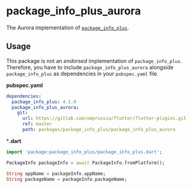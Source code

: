 # package_info_plus_aurora

The Aurora implementation of [`package_info_plus`](https://pub.dev/packages/package_info_plus).

## Usage

This package is not an _endorsed_ implementation of `package_info_plus`. 
Therefore, you have to include `package_info_plus_aurora` alongside `package_info_plus` as dependencies in your `pubspec.yaml` file.

**pubspec.yaml**

```yaml
dependencies:
  package_info_plus: 4.1.0
  package_info_plus_aurora:
    git:
      url: https://gitlab.com/omprussia/flutter/flutter-plugins.git
      ref: master
      path: packages/package_info_plus/package_info_plus_aurora
```

***.dart**

```dart
import 'package:package_info_plus/package_info_plus.dart';

PackageInfo packageInfo = await PackageInfo.fromPlatform();

String appName = packageInfo.appName;
String packageName = packageInfo.packageName;
```
